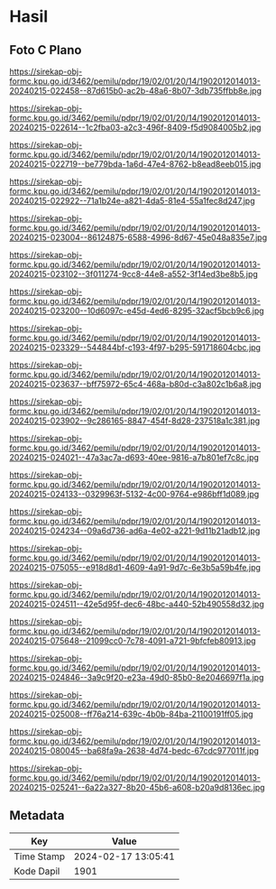 # Hasil

## Foto C Plano

https://sirekap-obj-formc.kpu.go.id/3462/pemilu/pdpr/19/02/01/20/14/1902012014013-20240215-022458--87d615b0-ac2b-48a6-8b07-3db735ffbb8e.jpg

https://sirekap-obj-formc.kpu.go.id/3462/pemilu/pdpr/19/02/01/20/14/1902012014013-20240215-022614--1c2fba03-a2c3-496f-8409-f5d9084005b2.jpg

https://sirekap-obj-formc.kpu.go.id/3462/pemilu/pdpr/19/02/01/20/14/1902012014013-20240215-022719--be779bda-1a6d-47e4-8762-b8ead8eeb015.jpg

https://sirekap-obj-formc.kpu.go.id/3462/pemilu/pdpr/19/02/01/20/14/1902012014013-20240215-022922--71a1b24e-a821-4da5-81e4-55a1fec8d247.jpg

https://sirekap-obj-formc.kpu.go.id/3462/pemilu/pdpr/19/02/01/20/14/1902012014013-20240215-023004--86124875-6588-4996-8d67-45e048a835e7.jpg

https://sirekap-obj-formc.kpu.go.id/3462/pemilu/pdpr/19/02/01/20/14/1902012014013-20240215-023102--3f011274-9cc8-44e8-a552-3f14ed3be8b5.jpg

https://sirekap-obj-formc.kpu.go.id/3462/pemilu/pdpr/19/02/01/20/14/1902012014013-20240215-023200--10d6097c-e45d-4ed6-8295-32acf5bcb9c6.jpg

https://sirekap-obj-formc.kpu.go.id/3462/pemilu/pdpr/19/02/01/20/14/1902012014013-20240215-023329--544844bf-c193-4f97-b295-591718604cbc.jpg

https://sirekap-obj-formc.kpu.go.id/3462/pemilu/pdpr/19/02/01/20/14/1902012014013-20240215-023637--bff75972-65c4-468a-b80d-c3a802c1b6a8.jpg

https://sirekap-obj-formc.kpu.go.id/3462/pemilu/pdpr/19/02/01/20/14/1902012014013-20240215-023902--9c286165-8847-454f-8d28-237518a1c381.jpg

https://sirekap-obj-formc.kpu.go.id/3462/pemilu/pdpr/19/02/01/20/14/1902012014013-20240215-024021--47a3ac7a-d693-40ee-9816-a7b801ef7c8c.jpg

https://sirekap-obj-formc.kpu.go.id/3462/pemilu/pdpr/19/02/01/20/14/1902012014013-20240215-024133--0329963f-5132-4c00-9764-e986bff1d089.jpg

https://sirekap-obj-formc.kpu.go.id/3462/pemilu/pdpr/19/02/01/20/14/1902012014013-20240215-024234--09a6d736-ad6a-4e02-a221-9d11b21adb12.jpg

https://sirekap-obj-formc.kpu.go.id/3462/pemilu/pdpr/19/02/01/20/14/1902012014013-20240215-075055--e918d8d1-4609-4a91-9d7c-6e3b5a59b4fe.jpg

https://sirekap-obj-formc.kpu.go.id/3462/pemilu/pdpr/19/02/01/20/14/1902012014013-20240215-024511--42e5d95f-dec6-48bc-a440-52b490558d32.jpg

https://sirekap-obj-formc.kpu.go.id/3462/pemilu/pdpr/19/02/01/20/14/1902012014013-20240215-075648--21099cc0-7c78-4091-a721-9bfcfeb80913.jpg

https://sirekap-obj-formc.kpu.go.id/3462/pemilu/pdpr/19/02/01/20/14/1902012014013-20240215-024846--3a9c9f20-e23a-49d0-85b0-8e2046697f1a.jpg

https://sirekap-obj-formc.kpu.go.id/3462/pemilu/pdpr/19/02/01/20/14/1902012014013-20240215-025008--ff76a214-639c-4b0b-84ba-21100191ff05.jpg

https://sirekap-obj-formc.kpu.go.id/3462/pemilu/pdpr/19/02/01/20/14/1902012014013-20240215-080045--ba68fa9a-2638-4d74-bedc-67cdc977011f.jpg

https://sirekap-obj-formc.kpu.go.id/3462/pemilu/pdpr/19/02/01/20/14/1902012014013-20240215-025241--6a22a327-8b20-45b6-a608-b20a9d8136ec.jpg


## Metadata

| Key        | Value               |
| ---------- | ------------------- |
| Time Stamp | 2024-02-17 13:05:41 |
| Kode Dapil | 1901                |



